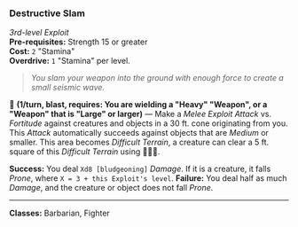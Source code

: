 ### Destructive Slam
*3rd-level Exploit*  
**Pre-requisites:** Strength 15 or greater  
**Cost:** `2` "Stamina"  
**Overdrive:** `1` "Stamina" per level.

> *You slam your weapon into the ground with enough force to create a small seismic wave.*

🔷 **(1/turn, blast, requires: You are wielding a "Heavy" "Weapon", or a "Weapon" that is "Large" or larger)** — Make a *Melee Exploit Attack* vs. *Fortitude* against creatures and objects in a 30 ft. cone originating from you. This *Attack* automatically succeeds against objects that are *Medium* or smaller. This area becomes *Difficult Terrain*, a creature can clear a 5 ft. square of this *Difficult Terrain* using 🔷🔷🔷.

**Success:** You deal `Xd8 [bludgeoning]` *Damage*. If it is a creature, it falls *Prone*, where `X = 3 + this Exploit's level`.
**Failure:** You deal half as much *Damage*, and the creature or object does not fall *Prone*.

---

**Classes:** Barbarian, Fighter
